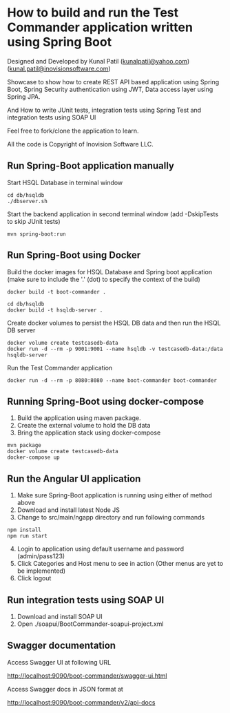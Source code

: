 # How to build and run the Test Commander application written using Spring Boot

Designed and Developed by Kunal Patil (kunalpatil@yahoo.com) (kunal.patil@inovisionsoftware.com)

Showcase to show how to create REST API based application using Spring Boot, Spring Security authentication using JWT, Data access layer using Spring JPA.

And How to write JUnit tests, integration tests using Spring Test and integration tests using SOAP UI
       
Feel free to fork/clone the application to learn. 

All the code is Copyright of Inovision Software LLC.    



## Run Spring-Boot application manually

Start HSQL Database in terminal window

```
cd db/hsqldb
./dbserver.sh
```

Start the backend application in second terminal window (add -DskipTests to skip JUnit tests)

``` 
mvn spring-boot:run
```

## Run Spring-Boot using Docker

Build the docker images for HSQL Database and Spring boot application (make sure to include the '.' (dot) to specify the context of the build)

```
docker build -t boot-commander .
```

```
cd db/hsqldb
docker build -t hsqldb-server .
```

Create docker volumes to persist the HSQL DB data and then run the HSQL DB server

```
docker volume create testcasedb-data
docker run -d --rm -p 9001:9001 --name hsqldb -v testcasedb-data:/data hsqldb-server

```

Run the Test Commander application

```
docker run -d --rm -p 8080:8080 --name boot-commander boot-commander
```

## Running Spring-Boot using docker-compose

1. Build the application using maven package. 
2. Create the external volume to hold the DB data
3. Bring the application stack using docker-compose

```
mvn package
docker volume create testcasedb-data
docker-compose up
```

## Run the Angular UI application

1. Make sure Spring-Boot application is running using either of method above
2. Download and install latest Node JS
3. Change to src/main/ngapp directory and run following commands

```
npm install
npm run start
```
4. Login to application using default username and password (admin/pass123)
5. Click Categories and Host menu to see in action (Other menus are yet to be implemented)
6. Click logout 



## Run integration tests using SOAP UI

1. Download and install SOAP UI
2. Open ./soapui/BootCommander-soapui-project.xml


## Swagger documentation 

Access Swagger UI at following URL


<http://localhost:9090/boot-commander/swagger-ui.html>


Access Swagger docs in JSON format at 

<http://localhost:9090/boot-commander/v2/api-docs>
